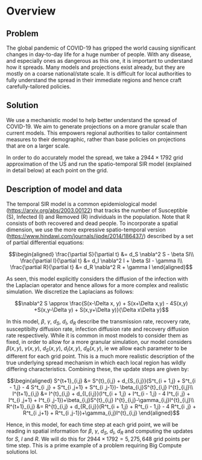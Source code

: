 

# Overview

## Problem
The global pandemic of COVID-19 has gripped the world causing significant changes in day-to-day life for a huge number of people. With any disease, and especially ones as dangerous as this one, it is important to understand how it spreads. Many models and projections exist already, but they are mostly on a coarse national/state scale. It is difficult for local authorities to fully understand the spread in their immediate regions and hence craft carefully-tailored policies. 

## Solution
We use a mechanistic model to help better understand the spread of COVID-19. We aim to generate projections on a more granular scale than current models. This empowers regional authorities to tailor containment measures to their demographic, rather than base policies on projections that are on a larger scale.

In order to do accurately model the spread, we take a $2944\times1792$ grid approximation of the US and run the spatio-temporal SIR model (explained in detail below) at each point on the grid.

## Description of model and data 
The temporal SIR model is a common epidemiological model (https://arxiv.org/abs/2003.00122) that tracks the number of Susceptible (S), Infected (I) and Removed (R) individuals in the population. Note that R consists of both recovered and dead people. To incorporate a spatial dimension, we use the more expressive spatio-temporal version (https://www.hindawi.com/journals/ijpde/2014/186437/) described by a set of partial differential equations:

$$\begin{aligned}
\frac{\partial S}{\partial t} &= d_S \nabla^2 S - \beta SI\\
\frac{\partial I}{\partial t} &= d_I \nabla^2 I + \beta SI - \gamma I\\
\frac{\partial R}{\partial t} &= d_R \nabla^2 R + \gamma I
\end{aligned}$$

As seen, this model explicitly considers the diffusion of the infection with the Laplacian operator and hence allows for a more complex and realistic simulation. We discretize the Laplacians as follows:

$$\nabla^2 S \approx  \frac{S(x-\Delta x, y) + S(x+\Delta x,y) - 4S(x,y) +S(x,y-\Delta y) + S(x,y+\Delta y)}{\Delta x\Delta y}$$

In this model, $\beta$, $\gamma$, $d_S$, $d_I$, $d_R$ describe the transmission rate, recovery rate, susceptibilty diffusion rate, infection diffusion rate and recovery diffusion rate respectively.  While it is common in most models to consider them as fixed, in order to allow for a more granular simulation, our model considers $\beta(x,y)$, $\gamma(x,y)$, $d_S(x,y)$, $d_I(x,y)$, $d_R(x,y)$, ie we allow each parameter to be different for each grid point. This is a much more realistic description of the true underlying spread mechanism in which each local region has wildly differing characteristics. Combining these, the update steps are given by:

$$\begin{aligned}
S^{t+1}_{i,j} &= S^{t}_{i,j}  + d_{S_{i,j}}(S^t_{i + 1,j} + S^t_{i - 1,j} - 4 S^t_{i ,j} + S^t_{i ,j+1} + S^t_{i ,j-1})- \beta_{i,j}S^{t}_{i,j} I^{t}_{i,j}\\
I^{t+1}_{i,j} &= I^{t}_{i,j}  + d_{I_{i,j}}(I^t_{i + 1,j} + I^t_{i - 1,j} - 4 I^t_{i ,j} + I^t_{i ,j+1} + I^t_{i ,j-1})+\beta_{i,j}S^{t}_{i,j} I^{t}_{i,j}-\gamma_{i,j}I^{t}_{i,j}\\
R^{t+1}_{i,j} &= R^{t}_{i,j}  + d_{R_{i,j}}(R^t_{i + 1,j} + R^t_{i - 1,j} - 4 R^t_{i ,j} + R^t_{i ,j+1} + R^t_{i ,j-1})+\gamma_{i,j}I^{t}_{i,j}
\end{aligned}$$

Hence, in this model, for each time step at each grid point, we will be reading in spatial information for $\beta$, $\gamma$, $d_S$, $d_I$, $d_R$ and computing the updates for $S$, $I$ and $R$. We will do this for $2944\times1792 =  5, 275,648$ grid points per time step. This is a prime example of a problem requiring Big Compute solutions lol.
